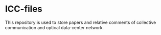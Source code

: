 # ICC-files

This repository is used to store papers and relative comments of collective communication and  optical data-center network.
